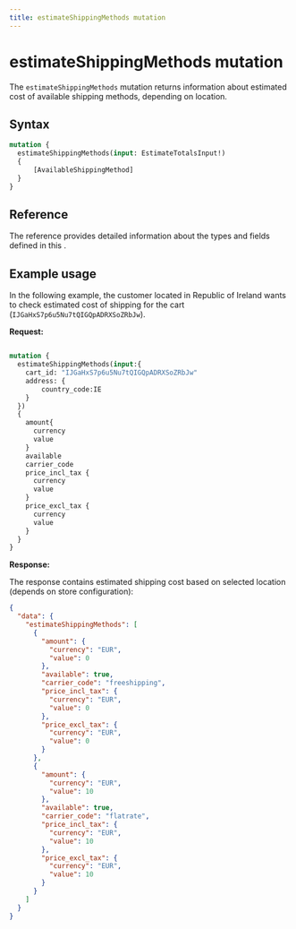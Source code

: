 ```yaml
---
title: estimateShippingMethods mutation
---
```


# estimateShippingMethods mutation

The `estimateShippingMethods` mutation returns information about estimated cost of available shipping methods, depending on location.

## Syntax

```graphql
mutation {
  estimateShippingMethods(input: EstimateTotalsInput!)
  {
      [AvailableShippingMethod]
  }
}
```

## Reference

The <estimateShippingMethods> reference provides detailed information about the types and fields defined in this <estimateShippingMethods>.

## Example usage

In the following example, the customer located in Republic of Ireland wants to check estimated cost of shipping for the cart (`IJGaHxS7p6u5Nu7tQIGQpADRXSoZRbJw`).

**Request:**

```graphql

mutation {
  estimateShippingMethods(input:{
    cart_id: "IJGaHxS7p6u5Nu7tQIGQpADRXSoZRbJw"
    address: {
     	country_code:IE
    }
  })
  {
    amount{
      currency
      value
    }
    available
    carrier_code
    price_incl_tax {
      currency
      value
    }
    price_excl_tax {
      currency
      value
    }
  }
}
```

**Response:**

The response contains estimated shipping cost based on selected location (depends on store configuration):

```json
{
  "data": {
    "estimateShippingMethods": [
      {
        "amount": {
          "currency": "EUR",
          "value": 0
        },
        "available": true,
        "carrier_code": "freeshipping",
        "price_incl_tax": {
          "currency": "EUR",
          "value": 0
        },
        "price_excl_tax": {
          "currency": "EUR",
          "value": 0
        }
      },
      {
        "amount": {
          "currency": "EUR",
          "value": 10
        },
        "available": true,
        "carrier_code": "flatrate",
        "price_incl_tax": {
          "currency": "EUR",
          "value": 10
        },
        "price_excl_tax": {
          "currency": "EUR",
          "value": 10
        }
      }
    ]
  }
}
```
